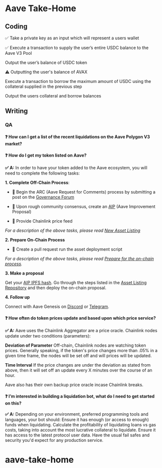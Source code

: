 # Aave Take-Home
## Coding
✅ Take a private key as an input which will represent a users wallet

✅ Execute a transaction to supply the user’s entire USDC balance to the Aave V3 Pool

Output the user’s balance of USDC token

⚠️ Outputting the user's balance of AVAX

Execute a transaction to borrow the maximum amount of USDC using the collateral supplied in the previous step

Output the users collateral and borrow balances

## Writing
### QA
#### ❓ How can I get a list of the recent liquidations on the Aave Polygon V3 market?
#### ❓ How do I get my token listed on Aave?
__✅ A:__ In order to have your token added to the Aave ecosystem, you will need to complete the following tasks:

__1. Complete Off-Chain Process__:

- 🔸 Begin the ARC (Aave Request for Comments) process by submitting a post on the [Governance Forum](https://governance.aave.com/)

- 🔸 Upon rough community consensus, create an [AIP](https://docs.aave.com/governance/aips) (Aave Improvement Proposal)

- 🔸 Provide Chainlink price feed

*For a description of the above tasks, please read [New Asset Listing](https://docs.aave.com/governance/guides/new-asset-listing)*

__2. Prepare On-Chain Process__

- 🔸 Create a pull request
run the asset deployment script

*For a description of the above tasks, please read [Prepare for the on-chain process](https://docs.aave.com/developers/v/2.0/protocol-governance/governance/propose-your-token-as-new-aave-asset#2.-prepare-for-the-on-chain-process).*

__3. Make a proposal__

Get your [AIP IPFS hash](https://github.com/aave/aip/blob/master/content/ipfs-aips/all-aips.json). 
Go through the steps listed in the [Asset Listing Repository](https://github.com/aave/aave-asset-listing]) and then deploy the on-chain proposal.

__4. Follow up__

Connect with Aave Genesis on [Discord](https://aave.com/discord) or [Telegram](https://t.me/Aavesome).


#### ❓ How often do token prices update and based upon which price service?
__✅ A:__ Aave uses the Chainlink Aggregator are a price oracle. Chainlink nodes update under two conditions (parameters):

__Deviation of Parameter__
Off-chain, Chainlink nodes are watching token prices. 
Generally speaking, if the token's price changes more than .05% in a given time frame, the nodes will be set off and will prices will be updated.

__Time Interval__
If the price changes are under the deviation as stated from above, then it will set off an update every X minutes over the course of an hour.

Aave also has their own backup price oracle incase Chainlink breaks.
#### ❓ I’m interested in building a liquidation bot, what do I need to get started on this?
__✅ A:__ Depending on your environment, preferred programming tools and languages, your bot should:
Ensure it has enough (or access to enough) funds when liquidating.
Calculate the profitability of liquidating loans vs gas costs, taking into account the most lucrative collateral to liquidate.
Ensure it has access to the latest protocol user data.
Have the usual fail safes and security you'd expect for any production service.
# aave-take-home
